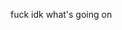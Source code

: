 <p> fuck idk what's going on </p>

<div id="text"></div>
 
<script>
document.getElementById("text").innerHTML = "Text added by JavaScript code";
</script>
